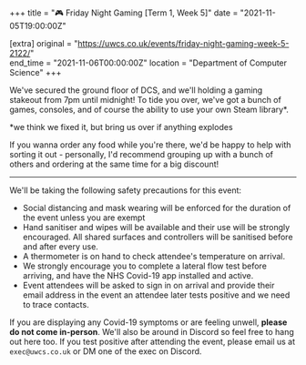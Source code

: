 +++
title = "🎮 Friday Night Gaming [Term 1, Week 5]"
date = "2021-11-05T19:00:00Z"

[extra]
original = "https://uwcs.co.uk/events/friday-night-gaming-week-5-2122/"    
end_time = "2021-11-06T00:00:00Z"
location = "Department of Computer Science"
+++

We've secured the ground floor of DCS, and we'll holding a gaming stakeout from 7pm until midnight\! To tide you over, we've got a bunch of games, consoles, and of course the ability to use your own Steam library\*.

\*we think we fixed it, but bring us over if anything explodes

If you wanna order any food while you're there, we'd be happy to help with sorting it out - personally, I'd recommend grouping up with a bunch of others and ordering at the same time for a big discount\!



***

We'll be taking the following safety precautions for this event:

  - Social distancing and mask wearing will be enforced for the duration of the event unless you are exempt
  - Hand sanitiser and wipes will be available and their use will be strongly encouraged. All shared surfaces and controllers will be sanitised before and after every use.
  - A thermometer is on hand to check attendee's temperature on arrival.
  - We strongly encourage you to complete a lateral flow test before arriving, and have the NHS Covid-19 app installed and active.
  - Event attendees will be asked to sign in on arrival and provide their email address in the event an attendee later tests positive and we need to trace contacts.

If you are displaying any Covid-19 symptoms or are feeling unwell, **please do not come in-person**. We'll also be around in Discord so feel free to hang out here too. If you test positive after attending the event, please email us at `exec@uwcs.co.uk` or DM one of the exec on Discord.

